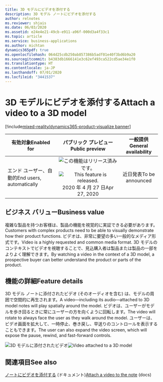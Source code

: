 ```yaml
---
title: 3D モデルにビデオを添付する
description: 3D モデル ノートにビデオを添付する
author: relnotes
ms.reviewer: shjais
ms.date: 06/03/2020
ms.assetid: e24e4e21-49cb-e911-a96f-000d3a4f33c1
ms.topic: article
ms.service: business-applications
ms.author: michtan
dynamics365pdf: true
ms.openlocfilehash: 064d25cdb250ab857386b5adf01e40f3bd6b9a20
ms.sourcegitcommit: b4383db1666141e3c62ef493ca522cd5ae34e1f0
ms.translationtype: HT
ms.contentlocale: ja-JP
ms.lasthandoff: 07/01/2020
ms.locfileid: "3441537"
---
```

# <a name="attach-a-video-to-a-3d-model"></a><span data-ttu-id="531f6-103">3D モデルにビデオを添付する</span><span class="sxs-lookup"><span data-stu-id="531f6-103">Attach a video to a 3D model</span></span>
[!include[mixed-reality/dynamics365-product-visualize banner](../includes/mixed-reality/dynamics365-product-visualize.md)]

| <span data-ttu-id="531f6-104">有効対象</span><span class="sxs-lookup"><span data-stu-id="531f6-104">Enabled for</span></span>    |  <span data-ttu-id="531f6-105">パブリック プレビュー</span><span class="sxs-lookup"><span data-stu-id="531f6-105">Public preview</span></span> | <span data-ttu-id="531f6-106">一般提供</span><span class="sxs-lookup"><span data-stu-id="531f6-106">General availability</span></span> | 
| ---------- | :----------: |:----------: |
|<span data-ttu-id="531f6-107">エンド ユーザー、自動的</span><span class="sxs-lookup"><span data-stu-id="531f6-107">End users, automatically</span></span>|<span data-ttu-id="531f6-108">![この機能はリリース済みです。](/dynamics365-release-plan/media/green-checkmark.png "この機能はリリース済みです。")</span><span class="sxs-lookup"><span data-stu-id="531f6-108">![This feature is released.](/dynamics365-release-plan/media/green-checkmark.png "This feature is released.")</span></span> <span data-ttu-id="531f6-109">2020 年 4 月 27 日</span><span class="sxs-lookup"><span data-stu-id="531f6-109">Apr 27, 2020</span></span>| <span data-ttu-id="531f6-110">近日発表</span><span class="sxs-lookup"><span data-stu-id="531f6-110">To be announced</span></span>|


## <a name="business-value"></a><span data-ttu-id="531f6-111">ビジネス バリュー</span><span class="sxs-lookup"><span data-stu-id="531f6-111">Business value</span></span>
<!-- bv start -->
<span data-ttu-id="531f6-112">複雑な製品を持つお客様は、製品の機能を視覚的に実証できる必要があります。</span><span class="sxs-lookup"><span data-stu-id="531f6-112">Customers with complex products need to be able to visually demonstrate how their product functions.</span></span> <span data-ttu-id="531f6-113">ビデオは、非常に要望の多い一般的なメディア形式です。</span><span class="sxs-lookup"><span data-stu-id="531f6-113">Video is a highly requested and common media format.</span></span> <span data-ttu-id="531f6-114">3D モデルのコンテキストでビデオを視聴することで、見込購入者は製品または製品の一部をよりよく理解できます。</span><span class="sxs-lookup"><span data-stu-id="531f6-114">By watching a video in the context of a 3D model, a prospective buyer can better understand the product or parts of the product.</span></span>
<!-- bv end -->



## <a name="feature-details"></a><span data-ttu-id="531f6-115">機能の詳細</span><span class="sxs-lookup"><span data-stu-id="531f6-115">Feature details</span></span>
<!--feature detail start -->
<span data-ttu-id="531f6-116">3D モデル ノートに添付されたビデオ (そのオーディオを含む) は、モデルの周囲で空間的に再生されます。</span><span class="sxs-lookup"><span data-stu-id="531f6-116">A video&mdash;including its audio&mdash;attached to 3D model notes will play spatially around the model.</span></span> <span data-ttu-id="531f6-117">ビデオは、ユーザーがモデルを歩き回るときに常にユーザーの方を向くように回転します。</span><span class="sxs-lookup"><span data-stu-id="531f6-117">The video will rotate to always face the user as they walk around the model.</span></span> <span data-ttu-id="531f6-118">ユーザーは、ビデオ画面を拡大して、一時停止、巻き戻し、早送りのコントロールを表示することもできます。</span><span class="sxs-lookup"><span data-stu-id="531f6-118">The user can also expand the video screen, which will expose the pause, rewind, and fast-forward controls.</span></span>
<!--feature detail end -->

<span data-ttu-id="531f6-119">![3D モデルに添付されたビデオ](media/videonotesv2.jpg "3D モデルに添付されたビデオ")</span><span class="sxs-lookup"><span data-stu-id="531f6-119">![Video attached to a 3D model](media/videonotesv2.jpg "Video attached to a 3D model")</span></span>
<!-- Picture 1 -->









## <a name="see-also"></a><span data-ttu-id="531f6-120">関連項目</span><span class="sxs-lookup"><span data-stu-id="531f6-120">See also</span></span>

<!--docs start-->
<span data-ttu-id="531f6-121">[ノートにビデオを添付する](https://docs.microsoft.com/dynamics365/mixed-reality/product-visualize/add-note#attach-a-video-to-the-note) (ドキュメント)</span><span class="sxs-lookup"><span data-stu-id="531f6-121">[Attach a video to the note](https://docs.microsoft.com/dynamics365/mixed-reality/product-visualize/add-note#attach-a-video-to-the-note) (docs)</span></span>
<!--docs end-->
